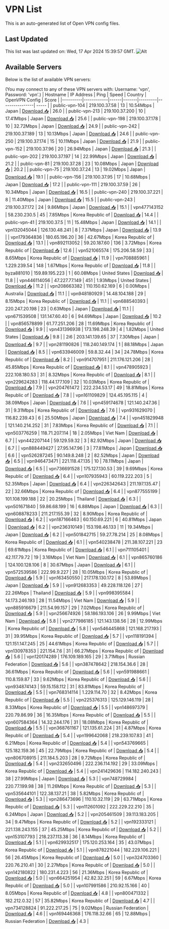 # VPN List

This is an auto-generated list of Open VPN config files.

## Last Updated

This list was last updated on: Wed, 17 Apr 2024 15:39:57 GMT.
![Alt](https://repobeats.axiom.co/api/embed/186b98318ef1479477931607c1ad7d823f12451f.svg "Repobeats analytics image")

## Available Servers

Below is the list of available VPN servers:

(You may connect to any of these VPN servers with: Username: 'vpn', Password: 'vpn'.)
| Hostname | IP Address | Ping | Speed | Country | OpenVPN Config | Score |
|----------|------------|------|-------|---------|----------------| ----- |
| public-vpn-104 | 219.100.37.58 | 13 | 10.54Mbps | Japan | [Download 📥](./configs/server_0_JP.ovpn) | 26.0 |
| public-vpn-213 | 219.100.37.200 | 10 | 17.41Mbps | Japan | [Download 📥](./configs/server_1_JP.ovpn) | 25.6 |
| public-vpn-198 | 219.100.37.178 | 10 | 32.72Mbps | Japan | [Download 📥](./configs/server_2_JP.ovpn) | 24.9 |
| public-vpn-242 | 219.100.37.189 | 13 | 10.13Mbps | Japan | [Download 📥](./configs/server_3_JP.ovpn) | 24.6 |
| public-vpn-250 | 219.100.37.174 | 15 | 10.11Mbps | Japan | [Download 📥](./configs/server_4_JP.ovpn) | 21.9 |
| public-vpn-152 | 219.100.37.96 | 20 | 26.94Mbps | Japan | [Download 📥](./configs/server_5_JP.ovpn) | 21.3 |
| public-vpn-202 | 219.100.37.197 | 14 | 22.99Mbps | Japan | [Download 📥](./configs/server_6_JP.ovpn) | 21.2 |
| public-vpn-81 | 219.100.37.28 | 23 | 10.08Mbps | Japan | [Download 📥](./configs/server_7_JP.ovpn) | 20.2 |
| public-vpn-75 | 219.100.37.24 | 13 | 19.02Mbps | Japan | [Download 📥](./configs/server_8_JP.ovpn) | 19.1 |
| public-vpn-156 | 219.100.37.95 | 17 | 10.68Mbps | Japan | [Download 📥](./configs/server_9_JP.ovpn) | 17.2 |
| public-vpn-111 | 219.100.37.59 | 26 | 10.34Mbps | Japan | [Download 📥](./configs/server_10_JP.ovpn) | 16.5 |
| public-vpn-240 | 219.100.37.221 | 8 | 11.40Mbps | Japan | [Download 📥](./configs/server_11_JP.ovpn) | 15.5 |
| public-vpn-243 | 219.100.37.172 | 24 | 9.86Mbps | Japan | [Download 📥](./configs/server_12_JP.ovpn) | 15.1 |
| vpn477143152 | 58.230.230.5 | 45 | 7.85Mbps | Korea Republic of | [Download 📥](./configs/server_13_KR.ovpn) | 14.4 |
| public-vpn-41 | 219.100.37.5 | 11 | 15.48Mbps | Japan | [Download 📥](./configs/server_14_JP.ovpn) | 14.1 |
| vpn132045044 | 126.130.48.241 | 8 | 7.37Mbps | Japan | [Download 📥](./configs/server_15_JP.ovpn) | 13.9 |
| vpn179364836 | 180.65.196.20 | 36 | 42.67Mbps | Korea Republic of | [Download 📥](./configs/server_16_KR.ovpn) | 13.1 |
| vpn892113052 | 59.20.187.60 | 136 | 3.72Mbps | Korea Republic of | [Download 📥](./configs/server_17_KR.ovpn) | 12.6 |
| vpn521065574 | 175.206.58.59 | 33 | 8.65Mbps | Korea Republic of | [Download 📥](./configs/server_18_KR.ovpn) | 11.9 |
| vpn708885961 | 1.229.239.54 | 148 | 1.67Mbps | Korea Republic of | [Download 📥](./configs/server_19_KR.ovpn) | 11.8 |
| byza881010 | 159.89.195.223 | 1 | 60.08Mbps | United States | [Download 📥](./configs/server_20_US.ovpn) | 11.8 |
| vpn446114056 | 47.227.77.149 | 451 | 1.93Mbps | United States | [Download 📥](./configs/server_21_US.ovpn) | 11.2 |
| vpn208663382 | 110.150.62.169 | 6 | 0.00Mbps | Australia | [Download 📥](./configs/server_22_AU.ovpn) | 11.1 |
| vpn948180929 | 14.48.104.188 | 29 | 8.15Mbps | Korea Republic of | [Download 📥](./configs/server_23_KR.ovpn) | 11.1 |
| vpn688540393 | 220.247.20.198 | 23 | 0.63Mbps | Japan | [Download 📥](./configs/server_24_JP.ovpn) | 11.1 |
| vpn671539508 | 131.147.60.40 | 6 | 94.69Mbps | Japan | [Download 📥](./configs/server_25_JP.ovpn) | 10.2 |
| vpn856578899 | 61.77.251.206 | 28 | 11.69Mbps | Korea Republic of | [Download 📥](./configs/server_26_KR.ovpn) | 9.9 |
| vpn431396938 | 173.198.248.39 | 4 | 1.82Mbps | United States | [Download 📥](./configs/server_27_US.ovpn) | 9.8 |
| 2i6 | 203.141.139.65 | 37 | 7.30Mbps | Japan | [Download 📥](./configs/server_28_JP.ovpn) | 9.7 |
| vpn281190826 | 118.240.149.174 | 1 | 88.18Mbps | Japan | [Download 📥](./configs/server_29_JP.ovpn) | 8.5 |
| vpn633946009 | 59.8.32.44 | 34 | 24.78Mbps | Korea Republic of | [Download 📥](./configs/server_30_KR.ovpn) | 8.2 |
| vpn914707951 | 211.176.121.206 | 28 | 45.85Mbps | Korea Republic of | [Download 📥](./configs/server_31_KR.ovpn) | 8.1 |
| vpn478905923 | 222.108.180.53 | 31 | 8.32Mbps | Korea Republic of | [Download 📥](./configs/server_32_KR.ovpn) | 8.1 |
| vpn229624283 | 118.44.177.109 | 32 | 10.03Mbps | Korea Republic of | [Download 📥](./configs/server_33_KR.ovpn) | 7.9 |
| vpn204761472 | 222.234.53.17 | 49 | 18.81Mbps | Korea Republic of | [Download 📥](./configs/server_34_KR.ovpn) | 7.8 |
| vpn161109829 | 124.45.195.115 | 4 | 38.09Mbps | Japan | [Download 📥](./configs/server_35_JP.ovpn) | 7.6 |
| vpn459174678 | 121.140.247.36 | 31 | 9.31Mbps | Korea Republic of | [Download 📥](./configs/server_36_KR.ovpn) | 7.6 |
| vpn931629070 | 116.82.239.43 | 6 | 25.50Mbps | Japan | [Download 📥](./configs/server_37_JP.ovpn) | 7.4 |
| vpn451829948 | 121.140.214.252 | 31 | 7.83Mbps | Korea Republic of | [Download 📥](./configs/server_38_KR.ovpn) | 7.1 |
| vpn503776259 | 118.71.207.114 | 18 | 2.05Mbps | Viet Nam | [Download 📥](./configs/server_39_VN.ovpn) | 6.7 |
| vpn442207144 | 59.129.59.32 | 3 | 82.92Mbps | Japan | [Download 📥](./configs/server_40_JP.ovpn) | 6.7 |
| vpn888449427 | 27.95.147.96 | 3 | 77.81Mbps | Japan | [Download 📥](./configs/server_41_JP.ovpn) | 6.6 |
| vpn526287245 | 90.149.8.248 | 2 | 82.52Mbps | Japan | [Download 📥](./configs/server_42_JP.ovpn) | 6.5 |
| vpn946473471 | 221.118.47.135 | 10 | 78.11Mbps | Japan | [Download 📥](./configs/server_43_JP.ovpn) | 6.5 |
| vpn736691528 | 175.127.130.53 | 39 | 9.69Mbps | Korea Republic of | [Download 📥](./configs/server_44_KR.ovpn) | 6.4 |
| vpn107935943 | 60.119.222.203 | 5 | 52.35Mbps | Japan | [Download 📥](./configs/server_45_JP.ovpn) | 6.4 |
| vpn226342643 | 211.197.135.47 | 22 | 32.66Mbps | Korea Republic of | [Download 📥](./configs/server_46_KR.ovpn) | 6.4 |
| vpn877555199 | 101.108.199.188 | 22 | 20.25Mbps | Thailand | [Download 📥](./configs/server_47_TH.ovpn) | 6.3 |
| vpn501671840 | 59.86.68.199 | 16 | 6.88Mbps | Japan | [Download 📥](./configs/server_48_JP.ovpn) | 6.3 |
| vpn608878233 | 211.217.155.39 | 32 | 8.90Mbps | Korea Republic of | [Download 📥](./configs/server_49_KR.ovpn) | 6.2 |
| vpn187166463 | 60.150.69.221 | 6 | 40.81Mbps | Japan | [Download 📥](./configs/server_50_JP.ovpn) | 6.2 |
| vpn236310149 | 153.198.46.133 | 11 | 19.34Mbps | Japan | [Download 📥](./configs/server_51_JP.ovpn) | 6.2 |
| vpn501842715 | 59.27.78.214 | 25 | 8.08Mbps | Korea Republic of | [Download 📥](./configs/server_52_KR.ovpn) | 6.1 |
| vpn540238478 | 211.38.107.221 | 23 | 69.61Mbps | Korea Republic of | [Download 📥](./configs/server_53_KR.ovpn) | 6.1 |
| vpn711105401 | 42.117.79.72 | 19 | 3.16Mbps | Viet Nam | [Download 📥](./configs/server_54_VN.ovpn) | 6.1 |
| vpn865760186 | 124.100.128.106 | 8 | 30.67Mbps | Japan | [Download 📥](./configs/server_55_JP.ovpn) | 6.1 |
| vpn572539586 | 222.99.9.227 | 28 | 10.05Mbps | Korea Republic of | [Download 📥](./configs/server_56_KR.ovpn) | 5.9 |
| vpn163450550 | 217.178.130.172 | 8 | 53.89Mbps | Japan | [Download 📥](./configs/server_57_JP.ovpn) | 5.9 |
| vpn912683353 | 49.228.118.126 | 27 | 22.26Mbps | Thailand | [Download 📥](./configs/server_58_TH.ovpn) | 5.9 |
| vpn998395584 | 14.173.246.193 | 28 | 11.54Mbps | Viet Nam | [Download 📥](./configs/server_59_VN.ovpn) | 5.9 |
| vpn885916679 | 211.54.99.157 | 29 | 7.02Mbps | Korea Republic of | [Download 📥](./configs/server_60_KR.ovpn) | 5.9 |
| vpn256674926 | 58.186.193.106 | 26 | 9.99Mbps | Viet Nam | [Download 📥](./configs/server_61_VN.ovpn) | 5.8 |
| vpn277986185 | 121.143.138.56 | 28 | 12.99Mbps | Korea Republic of | [Download 📥](./configs/server_62_KR.ovpn) | 5.8 |
| vpn546445868 | 121.168.217.193 | 31 | 39.95Mbps | Korea Republic of | [Download 📥](./configs/server_63_KR.ovpn) | 5.7 |
| vpn118191394 | 121.151.147.245 | 25 | 44.61Mbps | Korea Republic of | [Download 📥](./configs/server_64_KR.ovpn) | 5.7 |
| vpn130978353 | 221.154.7.6 | 31 | 66.27Mbps | Korea Republic of | [Download 📥](./configs/server_65_KR.ovpn) | 5.6 |
| vpn120174289 | 176.109.189.165 | 29 | 3.71Mbps | Russian Federation | [Download 📥](./configs/server_66_RU.ovpn) | 5.6 |
| vpn387478642 | 218.154.36.6 | 28 | 36.61Mbps | Korea Republic of | [Download 📥](./configs/server_67_KR.ovpn) | 5.6 |
| vpn591988661 | 110.8.159.87 | 33 | 9.62Mbps | Korea Republic of | [Download 📥](./configs/server_68_KR.ovpn) | 5.6 |
| vpn934874143 | 59.15.158.112 | 31 | 83.81Mbps | Korea Republic of | [Download 📥](./configs/server_69_KR.ovpn) | 5.5 |
| vpn768314114 | 1.229.114.70 | 32 | 8.42Mbps | Korea Republic of | [Download 📥](./configs/server_70_KR.ovpn) | 5.5 |
| vpn225376313 | 125.129.146.119 | 28 | 8.33Mbps | Korea Republic of | [Download 📥](./configs/server_71_KR.ovpn) | 5.5 |
| vpn148697379 | 220.79.86.99 | 36 | 16.35Mbps | Korea Republic of | [Download 📥](./configs/server_72_KR.ovpn) | 5.5 |
| vpn607584364 | 14.32.244.176 | 31 | 18.08Mbps | Korea Republic of | [Download 📥](./configs/server_73_KR.ovpn) | 5.5 |
| vpn368761167 | 121.135.61.224 | 31 | 4.87Mbps | Korea Republic of | [Download 📥](./configs/server_74_KR.ovpn) | 5.4 |
| vpn199642068 | 218.239.107.83 | 41 | 6.21Mbps | Korea Republic of | [Download 📥](./configs/server_75_KR.ovpn) | 5.4 |
| vpn543769665 | 125.182.159.36 | 45 | 22.79Mbps | Korea Republic of | [Download 📥](./configs/server_76_KR.ovpn) | 5.4 |
| vpn806708915 | 211.184.5.203 | 28 | 9.72Mbps | Korea Republic of | [Download 📥](./configs/server_77_KR.ovpn) | 5.4 |
| vpn232650496 | 222.236.114.192 | 29 | 33.09Mbps | Korea Republic of | [Download 📥](./configs/server_78_KR.ovpn) | 5.4 |
| vpn241429636 | 114.182.240.243 | 38 | 27.99Mbps | Japan | [Download 📥](./configs/server_79_JP.ovpn) | 5.3 |
| vpn748729984 | 220.77.199.98 | 38 | 11.26Mbps | Korea Republic of | [Download 📥](./configs/server_80_KR.ovpn) | 5.3 |
| vpn535644101 | 122.38.137.21 | 38 | 5.82Mbps | Korea Republic of | [Download 📥](./configs/server_81_KR.ovpn) | 5.3 |
| vpn286473696 | 110.10.32.119 | 29 | 63.71Mbps | Korea Republic of | [Download 📥](./configs/server_82_KR.ovpn) | 5.3 |
| vpn112601092 | 222.229.22.210 | 35 | 6.24Mbps | Japan | [Download 📥](./configs/server_83_JP.ovpn) | 5.2 |
| vpn205461509 | 39.113.183.205 | 34 | 9.47Mbps | Korea Republic of | [Download 📥](./configs/server_84_KR.ovpn) | 5.2 |
| vpn192333121 | 221.138.243.155 | 37 | 45.25Mbps | Korea Republic of | [Download 📥](./configs/server_85_KR.ovpn) | 5.2 |
| vpn153107793 | 218.237.113.38 | 36 | 8.14Mbps | Korea Republic of | [Download 📥](./configs/server_86_KR.ovpn) | 5.1 |
| vpn629932517 | 175.120.253.164 | 35 | 43.07Mbps | Korea Republic of | [Download 📥](./configs/server_87_KR.ovpn) | 5.1 |
| vpn878221044 | 182.229.106.221 | 56 | 26.45Mbps | Korea Republic of | [Download 📥](./configs/server_88_KR.ovpn) | 5.0 |
| vpn324703360 | 220.76.210.41 | 30 | 2.27Mbps | Korea Republic of | [Download 📥](./configs/server_89_KR.ovpn) | 5.0 |
| vpn142180822 | 180.231.4.223 | 56 | 21.36Mbps | Korea Republic of | [Download 📥](./configs/server_90_KR.ovpn) | 5.0 |
| vpn664251954 | 42.82.32.251 | 59 | 6.67Mbps | Korea Republic of | [Download 📥](./configs/server_91_KR.ovpn) | 5.0 |
| vpn107991586 | 210.92.15.166 | 40 | 8.05Mbps | Korea Republic of | [Download 📥](./configs/server_92_KR.ovpn) | 4.8 |
| vpn800471332 | 182.212.0.32 | 57 | 35.82Mbps | Korea Republic of | [Download 📥](./configs/server_93_KR.ovpn) | 4.7 |
| vpn734128824 | 91.222.217.25 | 75 | 9.02Mbps | Russian Federation | [Download 📥](./configs/server_94_RU.ovpn) | 4.6 |
| vpn169446368 | 176.118.32.66 | 65 | 12.88Mbps | Russian Federation | [Download 📥](./configs/server_95_RU.ovpn) | 4.3 |
